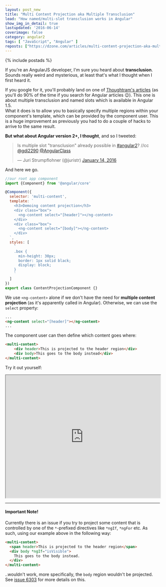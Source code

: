 ```yaml
---
layout: post_new
title: "Multi Content Projection aka Multiple Transclusion"
lead: "How named/multi-slot transclusion works in Angular"
show_img_in_detail: true
lastupdated: '2016-06-14'
coverimage: false
category: angular2
tags: [ "JavaScript", "Angular" ]
reposts: ["https://dzone.com/articles/multi-content-projection-aka-multiple-transclusion"]
---
```


{% include postads %}

If you're an AngularJS developer, I'm sure you heard about **transclusion**. Sounds really weird and mysterious, at least that's what I thought when I first heard it.

If you google for it, you'll probably land on one of [Thoughtram's articles](http://blog.thoughtram.io/angular/2015/11/16/multiple-transclusion-and-named-slots.html) (as you'll do 90% of the time if you search for Angular articles :wink:). This one is about multiple transclusion and named slots which is available in Angular 1.5.  
What it does is to allow you to basically specify multiple regions within your component's template, which can be provided by the component user. This is a huge improvement as previously you had to do a couple of hacks to arrive to the same result.

**But what about Angular version 2+, I thought**, and so I tweeted:

<blockquote class="twitter-tweet" lang="en"><p lang="en" dir="ltr">Is multiple slot &quot;transclusion&quot; already possible in <a href="https://twitter.com/hashtag/angular2?src=hash">#angular2</a>? //cc <a href="https://twitter.com/gdi2290">@gdi2290</a> <a href="https://twitter.com/AngularClass">@AngularClass</a></p>&mdash; Juri Strumpflohner (@juristr) <a href="https://twitter.com/juristr/status/687740501299212288">January 14, 2016</a></blockquote>
<script async src="//platform.twitter.com/widgets.js" charset="utf-8"></script>

And here we go.

```javascript
//our root app component
import {Component} from '@angular/core'

@Component({
  selector: 'multi-content',
  template: `
    <h3>Demoing content projection</h3>
    <div class="box">
      <ng-content select="[header]"></ng-content>
    </div>
    <div class="box">
      <ng-content select="[body]"></ng-content>
    </div>
  `,
  styles: [
    `
    .box {
      min-height: 30px;
      border: 1px solid black;
      display: block;
    }
    `
  ]
})
export class ContentProjectionComponent {}
```

We use `<ng-content>` alone if we don't have the need for **multiple content projection** (as it's apparently called in Angular). Otherwise, we can use the `select` property:

```html
...
<ng-content select="[header]"></ng-content>
...
```

The component user can then define which content goes where:

```html
<multi-content>
    <div header>This is projected to the header region</div>
    <div body>This goes to the body instead</div>
</multi-content>
```

Try it out yourself:

<iframe src="https://embed.plnkr.co/2UuSqSQt2CCRyhul1aNr/" width="100%" height="400px"> </iframe>

---

#### Important Note!

Currently there is an issue if you try to project some content that is controlled by one of the `*`-prefixed directives like `*ngIf`, `*ngFor` etc. As such, using our example above in the following way:

```html
<multi-content>
  <span header>This is projected to the header region</span>
  <div body *ngIf="isVisible">
    This goes to the body instead.
  </div>
</multi-content>
```

..wouldn't work, more specifically, the `body` region wouldn't be projected. See [issue 6303](https://github.com/angular/angular/issues/6303) for more details on this.

